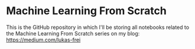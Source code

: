 # Machine Learning From Scratch

This is the GitHub repository in which I'll be storing all notebooks related to the Machine Learning From Scratch series on my blog: https://medium.com/lukas-frei

